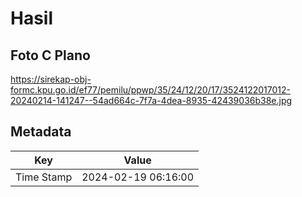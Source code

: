 # Hasil

## Foto C Plano

https://sirekap-obj-formc.kpu.go.id/ef77/pemilu/ppwp/35/24/12/20/17/3524122017012-20240214-141247--54ad664c-7f7a-4dea-8935-42439036b38e.jpg


## Metadata

| Key        | Value               |
| ---------- | ------------------- |
| Time Stamp | 2024-02-19 06:16:00 |



